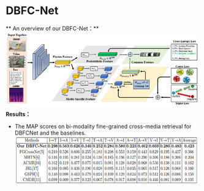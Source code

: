 # DBFC-Net
** An overview of our DBFC-Net：**
![Alt text](https://github.com/18205097282/DBFC-Net/blob/master/ScreenShots/1.png)
**Results：**

- The MAP scores on bi-modality fine-grained cross-media retrieval for DBFCNet and the baselines. 
![Alt text](https://github.com/18205097282/DBFC-Net/blob/master/ScreenShots/2.png)
